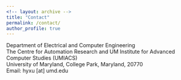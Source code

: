 ```yaml
---
<!-- layout: archive -->
title: "Contact"
permalink: /contact/
author_profile: true
---
```


Department of Electrical and Computer Engineering<br>
The Centre for Automation Research and UM Institute for Advanced Computer Studies (UMIACS)<br>
University of Maryland, College Park, Maryland, 20770<br>
Email: hyxu [at] umd.edu


